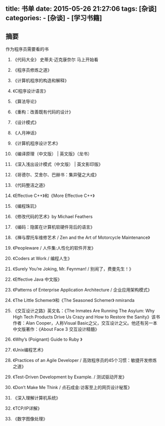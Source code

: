 title: 书单
date: 2015-05-26 21:27:06
tags: [杂谈]
categories: 
	- [杂谈]
	- [学习书籍]
---

## 摘要
作为程序员需要看的书

<!--more-->

1. 《代码大全》 史蒂夫·迈克康奈尔
马上开始看

2. 《程序员修炼之道》

3. 《计算机程序的构造和解释》

4. 《C程序设计语言》

5. 《算法导论》

6. 《重构：改善既有代码的设计》

7. 《设计模式》

8. 《人月神话》

9. 《计算机程序设计艺术》

10. 《编译原理（中文版） | 英文版》（龙书）

11. 《深入浅出设计模式（中文版） | 英文影印版》

12. 《哥德尔、艾舍尔、巴赫书：集异璧之大成》

13. 《代码整洁之道》

14. 《Effective C++》和《More Effective C++》

15. 《编程珠玑》

16. 《修改代码的艺术》by Michael Feathers

17. 《编码：隐匿在计算机软硬件背后的语言》

18. 《禅与摩托车维修艺术 / Zen and the Art of Motorcycle Maintenance》

19. 《Peopleware / 人件集:人性化的软件开发》

20. 《Coders at Work / 编程人生》

21. 《Surely You’re Joking, Mr. Feynman! / 别闹了，费曼先生！》

22. 《Effective Java 中文版》

23. 《Patterns of Enterprise Application Architecture / 企业应用架构模式》

24. 《The Little Schemer》和《The Seasoned Schemer》 nmiranda

25. 《交互设计之路》英文名：《The Inmates Are Running The Asylum: Why High Tech Products Drive Us Crazy and How to Restore the Sanity》该书作者：Alan Cooper，人称Visual Basic之父，交互设计之父。他还有另一本中文版著作：《About Face 3 交互设计精髓》

26. 《Why’s (Poignant) Guide to Ruby 》

27. 《Unix编程艺术》

28. 《Practices of an Agile Developer / 高效程序员的45个习惯：敏捷开发修炼之道》

29. 《Test-Driven Development by Example. / 测试驱动开发》

30. 《Don’t Make Me Think / 点石成金:访客至上的网页设计秘笈》

31. 《深入理解计算机系统》

32. 《TCP/IP详解》

33. 《数字图像处理》
